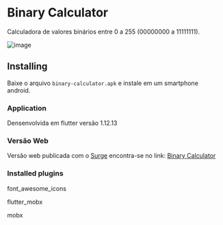 # Binary Calculator

Calculadora de valores binários entre 0 a 255 (00000000 a 11111111).

![image](https://user-images.githubusercontent.com/33494009/74116542-bd369200-4b92-11ea-901f-7c5d744008ec.png)



## Installing

Baixe o arquivo ``binary-calculator.apk`` e instale em um smartphone android.


### Application

Densenvolvida em flutter versão 1.12.13

### Versão Web

Versão web publicada com o [Surge](https://surge.sh/) encontra-se no link: [Binary Calculator](http://ready-cream.surge.sh/#/])

### Installed plugins
font_awesome_icons

flutter_mobx

mobx
